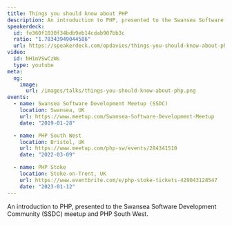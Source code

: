```yaml
---
title: Things you should know about PHP
description: An introduction to PHP, presented to the Swansea Software Development Community (SSDC) meetup and PHPSW.
speakerdeck:
  id: fe360f1030f34bdb9eb14cdab907bb3c
  ratio: "1.78343949044586"
  url: https://speakerdeck.com/opdavies/things-you-should-know-about-php-a58cd83b-e10c-40df-9ab4-3ed5d55827e7
video:
  id: NH1mVSwCzWs
  type: youtube
meta:
  og:
    image:
      url: /images/talks/things-you-should-know-about-php.png
events:
  - name: Swansea Software Development Meetup (SSDC)
    location: Swansea, UK
    url: https://www.meetup.com/Swansea-Software-Development-Meetup
    date: "2019-01-28"

  - name: PHP South West
    location: Bristol, UK
    url: https://www.meetup.com/php-sw/events/284341510
    date: "2022-03-09"

  - name: PHP Stoke
    location: Stoke-on-Trent, UK
    url: https://www.eventbrite.com/e/php-stoke-tickets-429043128547
    date: "2023-01-12"
---
```


An introduction to PHP, presented to the Swansea Software Development Community (SSDC) meetup and PHP South West.
